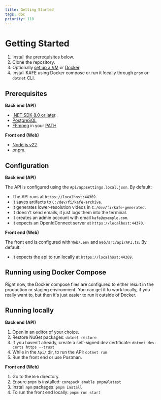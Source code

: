 ```yaml
---
title: Getting Started
tags: doc
priority: 110
---
```


# Getting Started

1. Install the prerequisites below.
1. Clone the repository.
2. Optionally [set up a VM](./vm-setup) or [Docker](https://www.docker.com/).
3. Install KAFE using Docker compose or run it locally through `pnpm` or `dotnet` CLI.


## Prerequisites

**Back end (API)**

* [.NET SDK 8.0 or later](https://dotnet.microsoft.com/en-us/download).
* [PostgreSQL](https://www.postgresql.org/)
* [FFmpeg](https://ffmpeg.org/) in your [PATH](https://en.wikipedia.org/wiki/PATH_(variable))

**Front end (Web)**

* [Node.js v22](https://nodejs.org/en/download/package-manager).
* [pnpm](https://pnpm.io/).


## Configuration

**Back end (API)**

The API is configured using the `Api/appsettings.local.json`.
By default:

- The API runs at `https://localhost:44369`.
- It saves artifacts to `C:/dev/fi/kafe-archive`.
- It generates lower-resolution videos in `C:/dev/fi/kafe-generated`.
- It doesn't send emails, it just logs them into the terminal.
- It creates an admin account with email `kafe@example.com`.
- It expects an OpenIdConnect server at `https://localhost:44370`.

**Front end (Web)**

The front end is configured with `Web/.env` and `Web/src/api/API.ts`.
By default:

- It expects the api to run locally at `https://localhost:44369`.


## Running using Docker Compose

Right now, the Docker compose files are configured to either result in the production or staging environment.
You can get it to work locally, if you really want to, but then it's just easier to run it outside of Docker.


## Running locally

**Back end (API)**

1. Open in an editor of your choice.
2. Restore NuGet packages: `dotnet restore`
3. If you haven't already, create a self-signed dev certificate: `dotnet dev-certs https --trust`
4. While in the `Api/` dir, to run the API: `dotnet run`
5. Run the front end or use Postman.

**Front end (Web)**

1. Go to the `Web` directory.
2. Ensure `pnpm` is installed: `corepack enable pnpm@latest`
3. Install `npm` packages: `pnpm install`
4. To run the front end locally: `pnpm run start`

